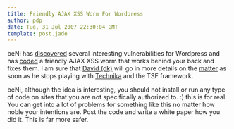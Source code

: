 ```yaml
---
title: Friendly AJAX XSS Worm For Wordpress
author: pdp
date: Tue, 31 Jul 2007 22:30:04 GMT
template: post.jade
---
```


beNi has [discovered](http://mybeni.rootzilla.de/mybeNi/2007/wordpress_zeroday_vulnerability_roundhouse_kick_and_why_i_nearly_wrote_the_first_blog_worm/) several interesting vulnerabilities for Wordpress and has [coded](http://mybeni.rootzilla.de/mybeNi/2007/this_is_the_first_weblog_xss_worm/) a friendly AJAX XSS worm that works behind your back and fixes them. I am sure that [David (dk)](http://www.gnucitizen.org/about/dk) will go in more details on the [matter](http://blogsecurity.net) as soon as he stops playing with [Technika](/blog/technika) and the TSF framework.

beNi, although the idea is interesting, you should not install or run any type of code on sites that you are not specifically authorized to. :) this is for real. You can get into a lot of problems for something like this no matter how noble your intentions are. Post the code and write a white paper how you did it. This is far more safer.
